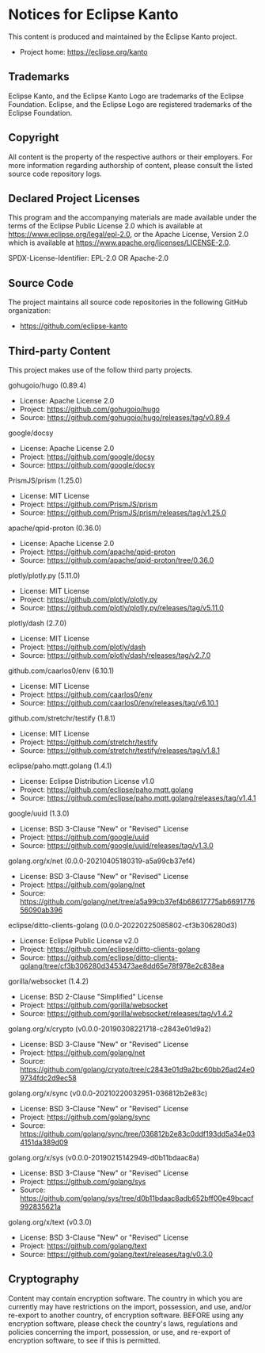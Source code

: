 # Notices for Eclipse Kanto

This content is produced and maintained by the Eclipse Kanto project.

* Project home: https://eclipse.org/kanto

## Trademarks

Eclipse Kanto, and the Eclipse Kanto Logo are trademarks of the Eclipse Foundation.
Eclipse, and the Eclipse Logo are registered trademarks of the Eclipse Foundation.

## Copyright

All content is the property of the respective authors or their employers.
For more information regarding authorship of content, please consult the
listed source code repository logs.

## Declared Project Licenses

This program and the accompanying materials are made available under the terms
of the Eclipse Public License 2.0 which is available at
https://www.eclipse.org/legal/epl-2.0, or the Apache License, Version 2.0 which
is available at https://www.apache.org/licenses/LICENSE-2.0.

SPDX-License-Identifier: EPL-2.0 OR Apache-2.0

## Source Code

The project maintains all source code repositories in the following GitHub organization:

* https://github.com/eclipse-kanto

## Third-party Content

This project makes use of the follow third party projects.

gohugoio/hugo (0.89.4)

* License: Apache License 2.0
* Project: https://github.com/gohugoio/hugo
* Source:  https://github.com/gohugoio/hugo/releases/tag/v0.89.4

google/docsy

* License: Apache License 2.0
* Project: https://github.com/google/docsy
* Source:  https://github.com/google/docsy

PrismJS/prism (1.25.0)

* License: MIT License
* Project: https://github.com/PrismJS/prism
* Source:  https://github.com/PrismJS/prism/releases/tag/v1.25.0

apache/qpid-proton (0.36.0)

* License: Apache License 2.0
* Project: https://github.com/apache/qpid-proton
* Source:  https://github.com/apache/qpid-proton/tree/0.36.0

plotly/plotly.py (5.11.0)

* License: MIT License
* Project: https://github.com/plotly/plotly.py
* Source:  https://github.com/plotly/plotly.py/releases/tag/v5.11.0

plotly/dash (2.7.0)

* License: MIT License
* Project: https://github.com/plotly/dash
* Source:  https://github.com/plotly/dash/releases/tag/v2.7.0

github.com/caarlos0/env (6.10.1)

* License: MIT License
* Project: https://github.com/caarlos0/env
* Source:  https://github.com/caarlos0/env/releases/tag/v6.10.1

github.com/stretchr/testify (1.8.1)

* License: MIT License
* Project: https://github.com/stretchr/testify
* Source:  https://github.com/stretchr/testify/releases/tag/v1.8.1

eclipse/paho.mqtt.golang (1.4.1)

* License: Eclipse Distribution License v1.0
* Project: https://github.com/eclipse/paho.mqtt.golang
* Source:  https://github.com/eclipse/paho.mqtt.golang/releases/tag/v1.4.1

google/uuid (1.3.0)

* License: BSD 3-Clause "New" or "Revised" License
* Project: https://github.com/google/uuid
* Source:  https://github.com/google/uuid/releases/tag/v1.3.0

golang.org/x/net (0.0.0-20210405180319-a5a99cb37ef4)

* License: BSD 3-Clause "New" or "Revised" License
* Project: https://github.com/golang/net
* Source:  https://github.com/golang/net/tree/a5a99cb37ef4b68617775ab669177656090ab396

eclipse/ditto-clients-golang (0.0.0-20220225085802-cf3b306280d3)

* License: Eclipse Public License v2.0
* Project: https://github.com/eclipse/ditto-clients-golang
* Source:  https://github.com/eclipse/ditto-clients-golang/tree/cf3b306280d3453473ae8dd65e78f978e2c838ea

gorilla/websocket (1.4.2)

* License: BSD 2-Clause "Simplified" License
* Project: https://github.com/gorilla/websocket
* Source:  https://github.com/gorilla/websocket/releases/tag/v1.4.2

golang.org/x/crypto (v0.0.0-20190308221718-c2843e01d9a2)

* License: BSD 3-Clause "New" or "Revised" License
* Project: https://github.com/golang/net
* Source:  https://github.com/golang/crypto/tree/c2843e01d9a2bc60bb26ad24e09734fdc2d9ec58

golang.org/x/sync (v0.0.0-20210220032951-036812b2e83c)

* License: BSD 3-Clause "New" or "Revised" License
* Project: https://github.com/golang/sync
* Source:  https://github.com/golang/sync/tree/036812b2e83c0ddf193dd5a34e034151da389d09

golang.org/x/sys (v0.0.0-20190215142949-d0b11bdaac8a)

* License: BSD 3-Clause "New" or "Revised" License
* Project: https://github.com/golang/sys
* Source:  https://github.com/golang/sys/tree/d0b11bdaac8adb652bff00e49bcacf992835621a

golang.org/x/text (v0.3.0)

* License: BSD 3-Clause "New" or "Revised" License
* Project: https://github.com/golang/text
* Source:  https://github.com/golang/text/releases/tag/v0.3.0

## Cryptography

Content may contain encryption software. The country in which you are currently
may have restrictions on the import, possession, and use, and/or re-export to
another country, of encryption software. BEFORE using any encryption software,
please check the country's laws, regulations and policies concerning the import,
possession, or use, and re-export of encryption software, to see if this is
permitted.
